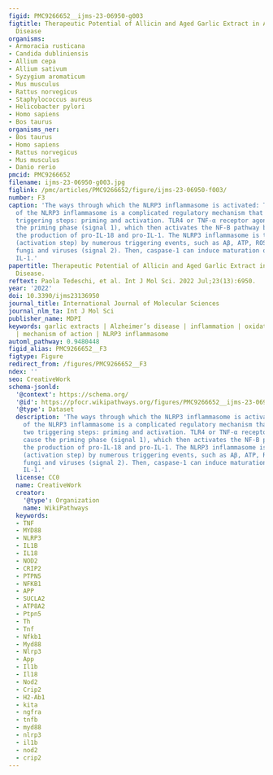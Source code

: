 ```yaml
---
figid: PMC9266652__ijms-23-06950-g003
figtitle: Therapeutic Potential of Allicin and Aged Garlic Extract in Alzheimer’s
  Disease
organisms:
- Armoracia rusticana
- Candida dubliniensis
- Allium cepa
- Allium sativum
- Syzygium aromaticum
- Mus musculus
- Rattus norvegicus
- Staphylococcus aureus
- Helicobacter pylori
- Homo sapiens
- Bos taurus
organisms_ner:
- Bos taurus
- Homo sapiens
- Rattus norvegicus
- Mus musculus
- Danio rerio
pmcid: PMC9266652
filename: ijms-23-06950-g003.jpg
figlink: /pmc/articles/PMC9266652/figure/ijms-23-06950-f003/
number: F3
caption: 'The ways through which the NLRP3 inflammasome is activated: The activation
  of the NLRP3 inflammasome is a complicated regulatory mechanism that requires two
  triggering steps: priming and activation. TLR4 or TNF-α receptor agonists cause
  the priming phase (signal 1), which then activates the NF-B pathway by boosting
  the production of pro-IL-18 and pro-IL-1. The NLRP3 inflammasome is then stimulated
  (activation step) by numerous triggering events, such as Aβ, ATP, ROS, bacteria,
  fungi and viruses (signal 2). Then, caspase-1 can induce maturation of IL-18 and
  IL-1.'
papertitle: Therapeutic Potential of Allicin and Aged Garlic Extract in Alzheimer’s
  Disease.
reftext: Paola Tedeschi, et al. Int J Mol Sci. 2022 Jul;23(13):6950.
year: '2022'
doi: 10.3390/ijms23136950
journal_title: International Journal of Molecular Sciences
journal_nlm_ta: Int J Mol Sci
publisher_name: MDPI
keywords: garlic extracts | Alzheimer’s disease | inflammation | oxidative damage
  | mechanism of action | NLRP3 inflammasome
automl_pathway: 0.9480448
figid_alias: PMC9266652__F3
figtype: Figure
redirect_from: /figures/PMC9266652__F3
ndex: ''
seo: CreativeWork
schema-jsonld:
  '@context': https://schema.org/
  '@id': https://pfocr.wikipathways.org/figures/PMC9266652__ijms-23-06950-g003.html
  '@type': Dataset
  description: 'The ways through which the NLRP3 inflammasome is activated: The activation
    of the NLRP3 inflammasome is a complicated regulatory mechanism that requires
    two triggering steps: priming and activation. TLR4 or TNF-α receptor agonists
    cause the priming phase (signal 1), which then activates the NF-B pathway by boosting
    the production of pro-IL-18 and pro-IL-1. The NLRP3 inflammasome is then stimulated
    (activation step) by numerous triggering events, such as Aβ, ATP, ROS, bacteria,
    fungi and viruses (signal 2). Then, caspase-1 can induce maturation of IL-18 and
    IL-1.'
  license: CC0
  name: CreativeWork
  creator:
    '@type': Organization
    name: WikiPathways
  keywords:
  - TNF
  - MYD88
  - NLRP3
  - IL1B
  - IL18
  - NOD2
  - CRIP2
  - PTPN5
  - NFKB1
  - APP
  - SUCLA2
  - ATP8A2
  - Ptpn5
  - Th
  - Tnf
  - Nfkb1
  - Myd88
  - Nlrp3
  - App
  - Il1b
  - Il18
  - Nod2
  - Crip2
  - H2-Ab1
  - kita
  - ngfra
  - tnfb
  - myd88
  - nlrp3
  - il1b
  - nod2
  - crip2
---
```

